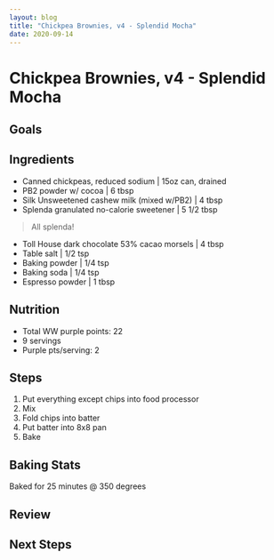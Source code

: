 ```yaml
---
layout: blog
title: "Chickpea Brownies, v4 - Splendid Mocha"
date: 2020-09-14
---
```


# Chickpea Brownies, v4 - Splendid Mocha
## Goals

## Ingredients
- Canned chickpeas, reduced sodium | 15oz can, drained
- PB2 powder w/ cocoa | 6 tbsp
- Silk Unsweetened cashew milk (mixed w/PB2) | 4 tbsp
- Splenda granulated no-calorie sweetener | 5 1/2 tbsp
> All splenda!
- Toll House dark chocolate 53% cacao morsels | 4 tbsp
- Table salt | 1/2 tsp
- Baking powder | 1/4 tsp
- Baking soda | 1/4 tsp
- Espresso powder | 1 tbsp

## Nutrition
- Total WW purple points: 22
- 9 servings
- Purple pts/serving: 2

## Steps
1. Put everything except chips into food processor
2. Mix
3. Fold chips into batter
4. Put batter into 8x8 pan
5. Bake

## Baking Stats
Baked for 25 minutes @ 350 degrees

## Review

## Next Steps
